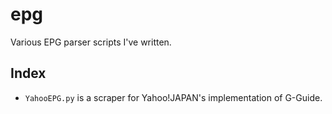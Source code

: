 # epg

Various EPG parser scripts I've written.

## Index

- `YahooEPG.py` is a scraper for Yahoo!JAPAN's implementation of G-Guide.
